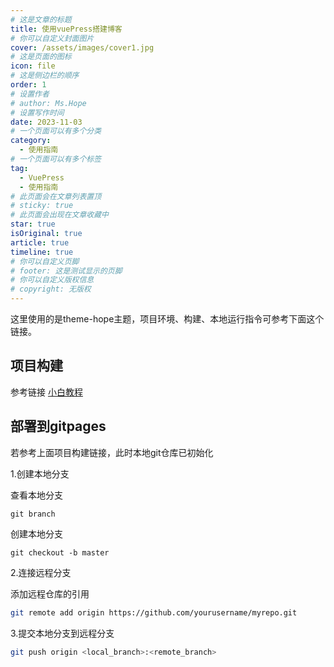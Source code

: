 ```yaml
---
# 这是文章的标题
title: 使用vuePress搭建博客
# 你可以自定义封面图片
cover: /assets/images/cover1.jpg
# 这是页面的图标
icon: file
# 这是侧边栏的顺序
order: 1
# 设置作者
# author: Ms.Hope
# 设置写作时间
date: 2023-11-03
# 一个页面可以有多个分类
category:
  - 使用指南
# 一个页面可以有多个标签
tag:
  - VuePress
  - 使用指南
# 此页面会在文章列表置顶
# sticky: true
# 此页面会出现在文章收藏中
star: true
isOriginal: true
article: true
timeline: true
# 你可以自定义页脚
# footer: 这是测试显示的页脚
# 你可以自定义版权信息
# copyright: 无版权
---
```


这里使用的是theme-hope主题，项目环境、构建、本地运行指令可参考下面这个链接。

<!-- more -->
## 项目构建

参考链接 [小白教程](https://theme-hope.vuejs.press/zh/cookbook/tutorial/)

## 部署到gitpages

若参考上面项目构建链接，此时本地git仓库已初始化

1.创建本地分支

  查看本地分支
```shell
git branch
```
  创建本地分支
```shell
git checkout -b master
```

2.连接远程分支

添加远程仓库的引用
```sh
git remote add origin https://github.com/yourusername/myrepo.git
```

3.提交本地分支到远程分支
```sh
git push origin <local_branch>:<remote_branch>
```
